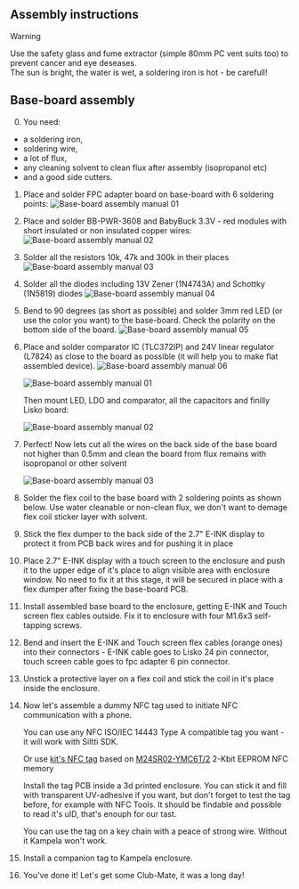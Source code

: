 ## Assembly instructions

> [!WARNING]
> Use the safety glass and fume extractor (simple 80mm PC vent suits too) to prevent cancer and eye deseases.<br>
> The sun is bright, the water is wet, a soldering iron is hot - be carefull!



## Base-board assembly

0. You need:
- a soldering iron, 
- soldering wire, 
- a lot of flux, 
- any cleaning solvent to clean flux after assembly (isopropanol etc) 
- and a good side cutters. 

1. Place and solder FPC adapter board on base-board with 6 soldering points:
![Base-board assembly manual 01](images/01-base-board-assembly-manual.png)

2. Place and solder BB-PWR-3608 and BabyBuck 3.3V - red modules with short insulated or non insulated copper wires:
![Base-board assembly manual 02](images/02-base-board-assembly-manual.png)

3. Solder all the resistors 10k, 47k and 300k in their places
![Base-board assembly manual 03](images/03-base-board-assembly-manual.png)

4. Solder all the diodes including 13V Zener (1N4743A) and Schottky (1N5819) diodes 
![Base-board assembly manual 04](images/04-base-board-assembly-manual.png)

5. Bend to 90 degrees (as short as possible) and solder 3mm red LED (or use the color you want) to the base-board. Check the polarity on the bottom side of the board.
![Base-board assembly manual 05](images/05-base-board-assembly-manual.png)

6. Place and solder comparator IC (TLC372IP) and 24V linear regulator (L7824) as close to the board as possible (it will help you to make flat assembled device).
![Base-board assembly manual 06](images/06-base-board-assembly-manual.png)

	![Base-board assembly manual 01](images/01_assembly-manual-base-board.png)

	Then mount LED, LDO and comparator, all the capacitors and finilly Lisko board:

	![Base-board assembly manual 02](images/02_assembly-manual-base-board.png)

1. Perfect! Now lets cut all the wires on the back side of the base board not higher than 0.5mm and clean the board from flux remains with isopropanol or other solvent

	![Base-board assembly manual 03](images/03_assembly-manual-base-board-cut.png)

2. Solder the flex coil to the base board with 2 soldering points as shown below. Use water cleanable or non-clean flux, we don't want to demage flex coil sticker layer with solvent.

3. Stick the flex dumper to the back side of the 2.7" E-INK display to protect it from PCB back wires and for pushing it in place 

3. Place 2.7" E-INK display with a touch screen to the enclosure and push it to the upper edge of it's place to align visible area with enclosure window. No need to fix it at this stage, it will be secured in place with a flex dumper after fixing the base-board PCB.

4. Install assembled base board to the enclosure, getting E-INK and Touch screen flex cables outside. Fix it to enclosure with four M1.6x3 self-tapping screws.

5. Bend and insert the E-INK and Touch screen flex cables (orange ones) into their connectors - E-INK cable goes to Lisko 24 pin connector, touch screen cable goes to fpc adapter 6 pin connector.

6. Unstick a protective layer on a flex coil and stick the coil in it's place inside the enclosure.

7. Now let's assemble a dummy NFC tag used to initiate NFC communication with a phone. 

	You can use any NFC ISO/IEC 14443 Type A compatible tag you want - it will work with Siltti SDK.

	Or use [kit's NFC tag](https://github.com/Kalapaja/kampela-hardware/tree/main/tag) based on [M24SR02-YMC6T/2](https://www.st.com/en/nfc/m24sr02-y.html) 2-Kbit EEPROM NFC memory

	Install the tag PCB inside a 3d printed enclosure. You can stick it and fill with transparent UV-adhesive if you want, but don't forget to test the tag before, for example with NFC Tools. It should be findable and possible to read it's uID, that's enouph for our tast.

	You can use the tag on a key chain with a peace of strong wire. Without it Kampela won't work.

8. Install a companion tag to Kampela enclosure.

7. You've done it! Let's get some Club-Mate, it was a long day!
